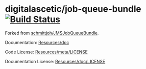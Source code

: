 digitalascetic/job-queue-bundle [![Build Status](https://travis-ci.com/digitalascetic/JMSJobQueueBundle.svg?branch=master)](http://travis-ci.com/digitalascetic/JMSJobQueueBundle)
=================

Forked from [schmittjoh/JMSJobQueueBundle](https://github.com/schmittjoh/JMSJobQueueBundle).


Documentation: 
[Resources/doc](http://jmsyst.com/bundles/JMSJobQueueBundle)
    

Code License:
[Resources/meta/LICENSE](https://github.com/schmittjoh/JMSJobQueueBundle/blob/master/Resources/meta/LICENSE)


Documentation License:
[Resources/doc/LICENSE](https://github.com/schmittjoh/JMSJobQueueBundle/blob/master/Resources/doc/LICENSE)